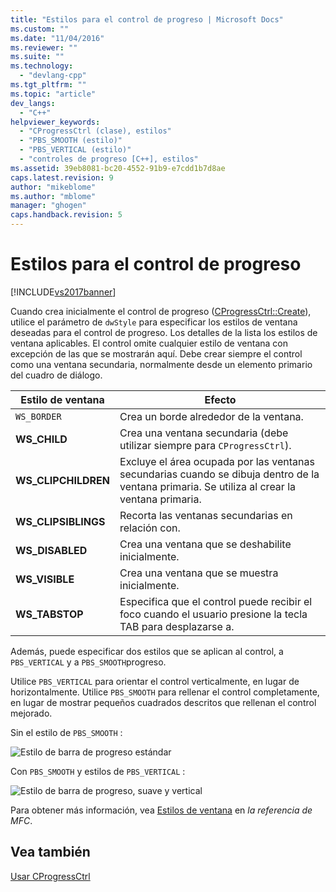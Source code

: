 ```yaml
---
title: "Estilos para el control de progreso | Microsoft Docs"
ms.custom: ""
ms.date: "11/04/2016"
ms.reviewer: ""
ms.suite: ""
ms.technology: 
  - "devlang-cpp"
ms.tgt_pltfrm: ""
ms.topic: "article"
dev_langs: 
  - "C++"
helpviewer_keywords: 
  - "CProgressCtrl (clase), estilos"
  - "PBS_SMOOTH (estilo)"
  - "PBS_VERTICAL (estilo)"
  - "controles de progreso [C++], estilos"
ms.assetid: 39eb8081-bc20-4552-91b9-e7cdd1b7d8ae
caps.latest.revision: 9
author: "mikeblome"
ms.author: "mblome"
manager: "ghogen"
caps.handback.revision: 5
---
```

# Estilos para el control de progreso
[!INCLUDE[vs2017banner](../assembler/inline/includes/vs2017banner.md)]

Cuando crea inicialmente el control de progreso \([CProgressCtrl::Create](../Topic/CProgressCtrl::Create.md)\), utilice el parámetro de `dwStyle` para especificar los estilos de ventana deseadas para el control de progreso.  Los detalles de la lista los estilos de ventana aplicables.  El control omite cualquier estilo de ventana con excepción de las que se mostrarán aquí.  Debe crear siempre el control como una ventana secundaria, normalmente desde un elemento primario del cuadro de diálogo.  
  
|Estilo de ventana|Efecto|  
|-----------------------|------------|  
|`WS_BORDER`|Crea un borde alrededor de la ventana.|  
|**WS\_CHILD**|Crea una ventana secundaria \(debe utilizar siempre para `CProgressCtrl`\).|  
|**WS\_CLIPCHILDREN**|Excluye el área ocupada por las ventanas secundarias cuando se dibuja dentro de la ventana primaria.  Se utiliza al crear la ventana primaria.|  
|**WS\_CLIPSIBLINGS**|Recorta las ventanas secundarias en relación con.|  
|**WS\_DISABLED**|Crea una ventana que se deshabilite inicialmente.|  
|**WS\_VISIBLE**|Crea una ventana que se muestra inicialmente.|  
|**WS\_TABSTOP**|Especifica que el control puede recibir el foco cuando el usuario presione la tecla TAB para desplazarse a.|  
  
 Además, puede especificar dos estilos que se aplican al control, a `PBS_VERTICAL` y a `PBS_SMOOTH`progreso.  
  
 Utilice `PBS_VERTICAL` para orientar el control verticalmente, en lugar de horizontalmente.  Utilice `PBS_SMOOTH` para rellenar el control completamente, en lugar de mostrar pequeños cuadrados descritos que rellenan el control mejorado.  
  
 Sin el estilo de `PBS_SMOOTH` :  
  
 ![Estilo de barra de progreso estándar](../mfc/media/vc4ruw1.png "vc4RUW1")  
  
 Con `PBS_SMOOTH` y estilos de `PBS_VERTICAL` :  
  
 ![Estilo de barra de progreso, suave y vertical](../mfc/media/vc4ruw2.png "vc4RUW2")  
  
 Para obtener más información, vea [Estilos de ventana](../mfc/reference/frame-window-styles-mfc.md) en *la referencia de MFC*.  
  
## Vea también  
 [Usar CProgressCtrl](../mfc/using-cprogressctrl.md)
